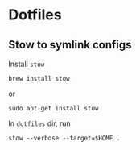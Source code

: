 # Dotfiles

## Stow to symlink configs

Install `stow`
```
brew install stow
```
or
```
sudo apt-get install stow
```
In `dotfiles` dir, run

```
stow --verbose --target=$HOME .
```

